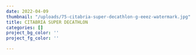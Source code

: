 ```yaml
---
date: 2022-04-09
thumbnail: "/uploads/75-citabria-super-decathlon-g-eeez-watermark.jpg"
title: CITABRIA SUPER DECATHLON
categories: []
project_bg_color: ''
project_fg_color: ''

---
```

